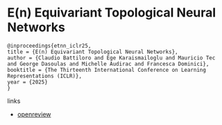 # E(n) Equivariant Topological Neural Networks

```
@inproceedings{etnn_iclr25,
title = {E(n) Equivariant Topological Neural Networks},
author = {Claudio Battiloro and Ege Karaismailoglu and Mauricio Tec and George Dasoulas and Michelle Audirac and Francesca Dominici},
booktitle = {The Thirteenth International Conference on Learning Representations (ICLR)},
year = {2025}
}
```

links
- [openreview](https://openreview.net/forum?id=Ax3uliEBVR)

